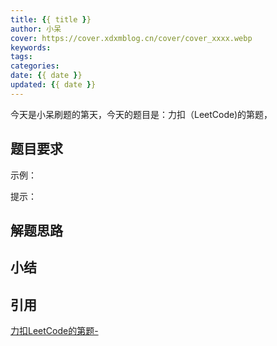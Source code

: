 ```yaml
---
title: {{ title }}
author: 小呆
cover: https://cover.xdxmblog.cn/cover/cover_xxxx.webp
keywords:
tags:
categories:
date: {{ date }}
updated: {{ date }}
---
```

今天是小呆刷题的第天，今天的题目是：力扣（LeetCode)的第题，

## 题目要求

> 
>

<!--more-->

示例：

提示：

## 解题思路

## 小结

## 引用

[力扣LeetCode的第题-]()
